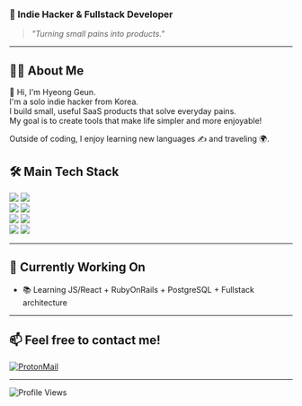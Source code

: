 ### 🚀 Indie Hacker & Fullstack Developer
> *"Turning small pains into products."*

---

## 🧑‍💻 About Me

👋 Hi, I'm Hyeong Geun.  
I'm a solo indie hacker from Korea.  
I build small, useful SaaS products that solve everyday pains. <br>
My goal is to create tools that make life simpler and more enjoyable! <br>

Outside of coding, I enjoy learning new languages ✍️ and traveling 🌍.  
 

<!---

## 💭 My Philosophy
**EN**

**KR**
--->

## 🛠 Main Tech Stack  
<div align=left> 
  
  <img src="https://img.shields.io/badge/html5-E34F26?style=for-the-badge&logo=html5&logoColor=white"> 
  <!--<img src="https://img.shields.io/badge/css-1572B6?style=for-the-badge&logo=css3&logoColor=white"> -->
  <img src="https://img.shields.io/badge/Tailwind css-1572B6?style=for-the-badge&logo=Tailwindcss&logoColor=white">
  <br>
  
  <img src="https://img.shields.io/badge/javascript-%23323330.svg?style=for-the-badge&logo=javascript&logoColor=%23F7DF1E"> 
  <!--<img src="https://img.shields.io/badge/Typescrips-%23323330.svg?style=for-the-badge&logo=Typescript&logoColor=3178C6"> -->
  <img src="https://img.shields.io/badge/react-%2320232a.svg?style=for-the-badge&logo=react&logoColor=%2361DAFB"> 
  <br>
 
  <img src="https://img.shields.io/badge/ruby-D3D3D3?style=for-the-badge&logo=ruby&logoColor=CC342D">
  <img src="https://img.shields.io/badge/rubyOnRails-D30001?style=for-the-badge&logo=rubyOnRails&logoColor=white">
  <br>
  
  <img src="https://img.shields.io/badge/python-3776AB?style=for-the-badge&logo=python&logoColor=white"> 
  <!--<img src="https://img.shields.io/badge/django-092E20?style=for-the-badge&logo=django&logoColor=white">
  <br>-->
  
  <img src="https://img.shields.io/badge/postgreSQL-4169E1?style=for-the-badge&logo=postgreSQL&logoColor=white"> 
  
</div>
<!--![JavaScript](https://img.shields.io/badge/JavaScript-ES6+-yellow?logo=javascript)
![TypeScript](https://img.shields.io/badge/TypeScript-4.x-blue?logo=typescript)
![React](https://img.shields.io/badge/Reate-Framework-61DAFB?logo=react)
![Ruby on Rails](https://img.shields.io/badge/RubyOnRails-Backend-D30001?logo=RubyOnRails)
![PostgreSQL](https://img.shields.io/badge/PostgreSQL-DB-blue?logo=postgresql)
![GitHub](https://img.shields.io/badge/GitHub-Profile-black?logo=github)-->

---

## 🌱 Currently Working On

- 📚 Learning JS/React + RubyOnRails + PostgreSQL + Fullstack architecture  
<!-- 🧭 Planning services targeting the global market
- 🛠 SaaS idea → MVP development → Launching live services  -->

---

## 📫 Feel free to contact me!
[![ProtonMail](https://img.shields.io/badge/Email-hgkim7.dev%40proton.me-purple?logo=protonmail)](mailto:hgkim7.dev@proton.me)  

---

<p align="left">
  <img src="https://komarev.com/ghpvc/?username=hgkim7&label=Profile%20Views&color=blue&style=for-the-badge" alt="Profile Views" />
  <br>
</p>

<!--
**hgkimdev/hgkimdev** is a ✨ _special_ ✨ repository because its `README.md` (this file) appears on your GitHub profile.

Here are some ideas to get you started:

- 🔭 I’m currently working on ...
- 🌱 I’m currently learning ...
- 👯 I’m looking to collaborate on ...
- 🤔 I’m looking for help with ...
- 💬 Ask me about ...
- 📫 How to reach me: ...
- 😄 Pronouns: ...
- ⚡ Fun fact: ...
-->
